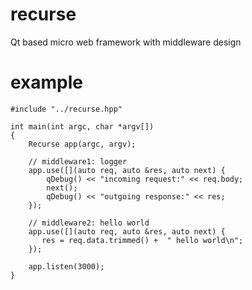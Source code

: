 # recurse
Qt based micro web framework with middleware design

# example

```
#include "../recurse.hpp"

int main(int argc, char *argv[])
{
    Recurse app(argc, argv);

    // middleware1: logger
    app.use([](auto req, auto &res, auto next) {
        qDebug() << "incoming request:" << req.body;
        next();
        qDebug() << "outgoing response:" << res;
    });

    // middleware2: hello world
    app.use([](auto req, auto &res, auto next) {
       res = req.data.trimmed() +  " hello world\n";
    });

    app.listen(3000);
}
```
